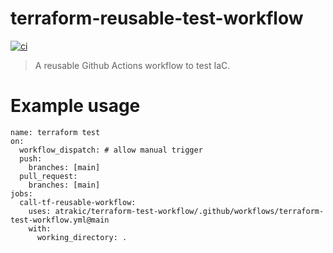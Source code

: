 # terraform-reusable-test-workflow

[![ci](https://github.com/atrakic/terraform-test-workflow/actions/workflows/ci.yml/badge.svg)](https://github.com/atrakic/terraform-test-workflow/actions/workflows/ci.yml)

> A reusable Github Actions workflow to test IaC.


# Example usage

```
name: terraform test
on:
  workflow_dispatch: # allow manual trigger
  push:
    branches: [main]
  pull_request:
    branches: [main]
jobs:
  call-tf-reusable-workflow:
    uses: atrakic/terraform-test-workflow/.github/workflows/terraform-test-workflow.yml@main
    with:
      working_directory: .
```

